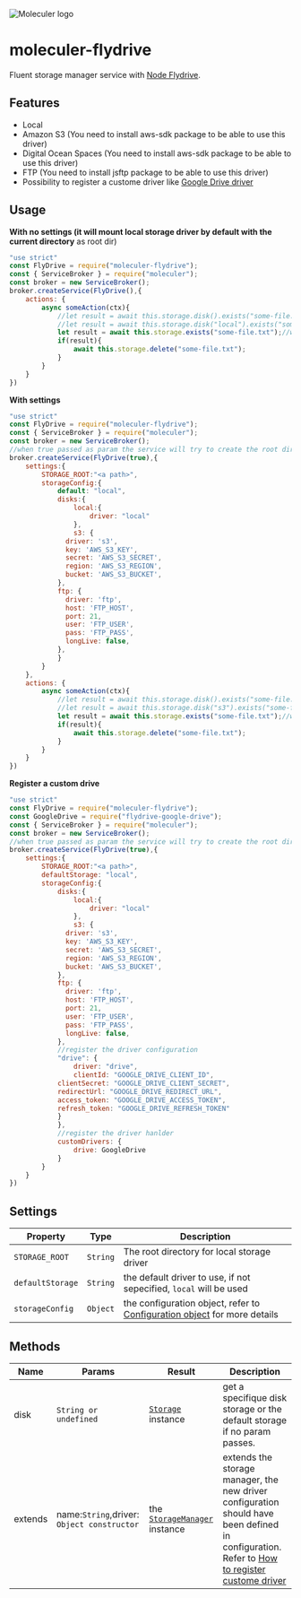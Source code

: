 ![Moleculer logo](http://moleculer.services/images/banner.png)

# moleculer-flydrive

Fluent storage manager service with [Node Flydrive](https://github.com/Slynova-Org/node-flydrive).

## Features
- Local
- Amazon S3 (You need to install aws-sdk package to be able to use this driver)
- Digital Ocean Spaces (You need to install aws-sdk package to be able to use this driver)
- FTP (You need to install jsftp package to be able to use this driver)
- Possibility to register a custome driver like [Google Drive driver](https://github.com/molobala/flydrive-google-drive)

## Usage
**With no settings (it will mount local storage driver by default with the current directory** as root dir)
```js
"use strict"
const FlyDrive = require("moleculer-flydrive");
const { ServiceBroker } = require("moleculer");
const broker = new ServiceBroker();
broker.createService(FlyDrive(),{
	actions: {
		async someAction(ctx){
			//let result = await this.storage.disk().exists("some-file.txt");
			//let result = await this.storage.disk("local").exists("some-file.txt");
			let result = await this.storage.exists("some-file.txt");//will use the default storage defined
			if(result){
				await this.storage.delete("some-file.txt");
			}
		}
	}
})

```
**With settings**
```js
"use strict"
const FlyDrive = require("moleculer-flydrive");
const { ServiceBroker } = require("moleculer");
const broker = new ServiceBroker();
//when true passed as param the service will try to create the root dir
broker.createService(FlyDrive(true),{
	settings:{
		STORAGE_ROOT:"<a path>",
		storageConfig:{
			default: "local",
			disks:{
				local:{
					driver: "local"
				},
				s3: {
		      driver: 's3',
		      key: 'AWS_S3_KEY',
		      secret: 'AWS_S3_SECRET',
		      region: 'AWS_S3_REGION',
		      bucket: 'AWS_S3_BUCKET',
		    },
		    ftp: {
		      driver: 'ftp',
		      host: 'FTP_HOST',
		      port: 21,
		      user: 'FTP_USER',
		      pass: 'FTP_PASS',
		      longLive: false,
		    },
			}
		}
	},
	actions: {
		async someAction(ctx){
			//let result = await this.storage.disk().exists("some-file.txt");
			//let result = await this.storage.disk("s3").exists("some-file.txt");
			let result = await this.storage.exists("some-file.txt");//will use the default storage defined
			if(result){
				await this.storage.delete("some-file.txt");
			}
		}
	}
})
```
**Register a custom drive**

```js
"use strict"
const FlyDrive = require("moleculer-flydrive");
const GoogleDrive = require("flydrive-google-drive");
const { ServiceBroker } = require("moleculer");
const broker = new ServiceBroker();
//when true passed as param the service will try to create the root dir
broker.createService(FlyDrive(true),{
	settings:{
		STORAGE_ROOT:"<a path>",
		defaultStorage: "local",
		storageConfig:{
			disks:{
				local:{
					driver: "local"
				},
				s3: {
		      driver: 's3',
		      key: 'AWS_S3_KEY',
		      secret: 'AWS_S3_SECRET',
		      region: 'AWS_S3_REGION',
		      bucket: 'AWS_S3_BUCKET',
		    },
		    ftp: {
		      driver: 'ftp',
		      host: 'FTP_HOST',
		      port: 21,
		      user: 'FTP_USER',
		      pass: 'FTP_PASS',
		      longLive: false,
		    },
		    //register the driver configuration
		    "drive": {
		    	driver: "drive",
		    	clientId: "GOOGLE_DRIVE_CLIENT_ID",
	        clientSecret: "GOOGLE_DRIVE_CLIENT_SECRET",
	        redirectUrl: "GOOGLE_DRIVE_REDIRECT_URL",
	        access_token: "GOOGLE_DRIVE_ACCESS_TOKEN",
	        refresh_token: "GOOGLE_DRIVE_REFRESH_TOKEN"
		    }
			},
			//register the driver hanlder
			customDrivers: {
				drive: GoogleDrive
			}
		}
	}
})
```

## Settings
| Property | Type | Description |
| -------- | -----| ----------- |
| `STORAGE_ROOT` | `String` | The root directory for local storage driver|
| `defaultStorage` | `String` | the default driver to use, if not sepecified, `local` will be used  |
| `storageConfig` | `Object` | the configuration object, refer to [Configuration object](https://github.com/Slynova-Org/node-flydrive/blob/master/tests/stubs/config.js) for more details |


## Methods
| Name | Params | Result | Description |
| ---- | ------ | ------ | ----------- |
| disk | `String or undefined` | [`Storage`](https://github.com/Slynova-Org/node-flydrive/blob/master/src/Storage.js) instance| get a specifique disk storage or the default storage if no param passes. |
| extends | name:`String`,driver: `Object constructor` | the [`StorageManager`](https://github.com/Slynova-Org/node-flydrive/blob/master/src/StorageManager.js) instance | extends the storage manager, the new driver configuration should have been defined in configuration. Refer to [How to register custome driver](https://github.com/Slynova-Org/node-flydrive/wiki/Register-a-custom-driver) |
